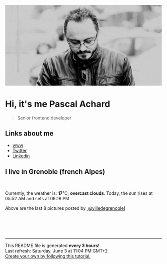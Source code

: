 ![Pascal Achard](./images/photo-pascal-achard.jpg)
# Hi, it's me Pascal Achard
> Senior frontend developer

## Links about me
- [www](https://www.pascal-achard.com)
- [Twitter](https://twitter.com/botmaster)
- [Linkedin](http://www.linkedin.com/in/pascal-achard)


## I live in Grenoble (french Alpes)
<img src="https://openweathermap.org/img/wn/04n@2x.png" alt="">

Currently, the weather is: **17**°C, **overcast clouds**.
Today, the sun rises at 05:52 AM and sets at 09:18 PM

Above are the last 8 pictures posted by <a href="https://www.instagram.com/villedegrenoble/" target="_blank"><img alt="" src="https://upload.wikimedia.org/wikipedia/commons/thumb/e/e7/Instagram_logo_2016.svg/1024px-Instagram_logo_2016.svg.png" width="20"/> @villedegrenoble!</a>

<p style="display: flex; flex-wrap: wrap; gap: 20px;">
        <img src="https://cdn1.picuki.com/hosted-by-instagram/q/0exhNuNYnjBGZDHIdN5WmL9I2Pk2GAlRNecaS7j0nyZiNxIsbHWB58ltwdev%7C%7CDlyKw1oASyLfzpg440qVl1VZFN%7C%7COk3YQbaNTj9W6aSYXerN0TJj9ZNllbs1JXAdbXKv88EoUQmYdSgIGaYDG7uo+qhT5aGuO1lQpTb9d7JGmC4E5ZObS6olhMF4pJ2Jg3Tt%7C%7C9k4Ki5e82wzJURmpNHNpW5HDbr2PM86o6N0QrlChMIRrdDgmBq7EHl3Kj4pUQ+RubTOl+1ejA7icS86rWmKcIgaFwE0onuuvlA0toFzqaqTZY49zt8ZkIH2CmUEXTE86kEon5zgx3PySWaN%7C%7CkBezTDGy6uZVN8fhZLiMN+ifNfTngP2e4KJRpRmDy1ZDarvWWjLbfaHJo5Wk9YZSK9o8g7kpECCerPLzxp1WTMd0zXeWw==.jpeg" alt="" width="200"/>
        <img src="https://cdn1.picuki.com/hosted-by-instagram/q/0exhNuNYnjBGZDHIdN5WmL9I2Pk2GAlRNecaS7j0nyZiNxIsbHWB58ltwdGn%7C%7CDh6Kwh9HS+Lfzpg5IIvV1VUZFR4OkPZSLaKTT9U566dUO7N1jRu9pBikLs2LnMYZ3Kv8sIsUwmYdSgIGaYDG7uo%7C%7CesJ+f3scjIEri2WNbwT9zJBpY6uSKVKz8B1pJ2Jg3Tt%7C%7C9k4Ki5e82wzJURmpNHNpW5HDbr2PM86o6N0QrlChMIRrdDgmBq7EHl3Kj4nUQ+RubTOl+1enHSwWhsy8ViRd5waFwFTh3TimVA0toFzqaqTZY49ztwZkIH2CmUEXTE86kEon5zgx3PySWaI5VVx5FOLxLenJfEQvLDhNfCOd+u67znNaIPEBrR8WlwVUvSOQ1H0deC+No5Wk9YZSK9tgQzhoECCerPLzxp1WTMd0zXeWw==.jpeg" alt="" width="200"/>
        <img src="https://cdn1.picuki.com/hosted-by-instagram/q/0exhNuNYnjBGZDHIdN5WmL9I2Pk2GAlRNecaS7j0nyZiNxIsbHWB58ltwdev%7C%7CDlyKw1oASyLfzpg54ksUVRUZFR+OE3ZQbSJTDxS6q6dVYCm2jVl85Vlnbk1LXEbbHSt8csuOzjYMTIfQeoEH%7C%7Cb2rvUW+%7C%7C7wbTYNpi2TNLxCyQlWotfpUrJy9ZRzt52U1h+189JldAJZ+jtvdBFundPZlTIeAf3+Idp1orN2S%7C%7CkKhtAKv6K%7C%7C1SO2ECMseW16GX6Rv5+HoOAAuiDpYGhpqjDheKc4EEMWggjp4Qxikad33KKRP6xVgc0dh6XVCmMDUjFKiCU%7C%7Ck8SqtgLsSUHv3EBQnjeel%7C%7CW+eqN29qrRI9GqQsvx4Tj%7C%7CVJqLQ7xADCwHJuX7fHr2DuCVMfxNkYl8Hd9q8AeX2wSyQ6XVmhx0WWMe1BLTLrYpBcKTx5C3+3ONhGreoVJs.jpeg" alt="" width="200"/>
        <img src="https://cdn1.picuki.com/hosted-by-instagram/q/0exhNuNYnjBGZDHIdN5WmL9I2Pk2GAlRNucaS7j0nyZiNxIsbHWB58ltwdev%7C%7CDlyKw1oASyLfzpg4IIiWF5TZFd9NUfaTLeBSzlU7qifUICg0jZj9JNinLc3JXIWY3Km9MEqOzjYMTIfQeoEH%7C%7Cb2rvUU+eXvbD4FuDKSPLQT9zJBpY6uSKVKz8J13bHR1Bv9vdBhGy5CoiVxfA8XrN7loi5XVfrjJs9zt6B6CLEAnchRpr2gnSu5X2soeGpwWT6ars3+ke08hiL8KWRoqSeYSaoEIEQd3EaWvDodtqoAvaalFbUg2PMrpYWRSWIKAk1ElkVtwIOctgLsSSaq3EEPlC2GhLy5L652mbT2B8GbB9XCxGzPT7fOA48BanEhD9CGSXzVL7ikVuJMsr8fBPJk%7C%7C3209groR6ey0xYsUmEdpRffXMM2fPOe+7yt9irW1W2P9VA=.jpeg" alt="" width="200"/>
        <img src="https://cdn1.picuki.com/hosted-by-instagram/q/0exhNuNYnjBGZDHIdN5WmL9I2Pk2GAlRNucaS7j0nyZiNxIsbHWB58ltwdev%7C%7CDlyKw1oASyLfztp7I8oVVVTZFB+NUzaSL2KSDxT56SRXICk0Ddg9ZNolLo0KnAfZXKs8ccuOzjYMTIfQeoEH%7C%7Cb2rvUW+%7C%7C7wbTYNpi2TNLxCyQlWotfpUrJy9ZRzt52U1h+189JldAJZ+jtvdBFundPZlTIeAf3+Idp1orN2S%7C%7CkKhtAKv6K81SO2ECMseW16GX6Rv5+HoOAAuiDpYGhpqzfheKc4EEMWggjj5xxoh9U2nq2OHaxVlMYfkvj1CmMDUjFKiCU%7C%7Ck8SqtgLsSUHv3EBQnjeel%7C%7CW+eqN29qrRI9eFV%7C%7Ca+1AXUfOLJGJBLTXwGNajUa1naN++QNZ9ug9xwEPNMhxOm4heWIYbFmhx0WWMe22TcKcRUBcKTx5C3+3ONhGreoVJs.jpeg" alt="" width="200"/>
        <img src="https://cdn1.picuki.com/hosted-by-instagram/q/0exhNuNYnjBGZDHIdN5WmL9I2Pk2GAlRNucaS7j0nyZiNxIsbHWB58ltwdev%7C%7CDlyKw1oASyLfztp54krU11TZFd9OEPZSLaJRD5V6KWQVoCn2zxj8pdhk7k1L3MeZnOv8cYlOzjYMTIfQeoEH%7C%7Cbx7a8Koru5A2MGo1zRMrBC0GAG4fy3UPI7mslm3ayEv0Pxto0%7C%7CNylL9XkgKQcursrV%7C%7CndYEvL+M4Byp6JzSPkCj9ND1OHtpCa5BTB7Kzg4KD6chYTJnLNb0jv4cRg2qnS%7C%7CRIgDEE8kpU2T8RM1v9EPp7TzN916+N8ZkIGRT2UFAjsm8lJhmMntxxzsbkGP%7C%7CVNE8XLL5avhYs0Qp7bFd6HIQ8LeyDvTWr3VPKhnCWlZNP3jYwr4cbiHQcdcy90bRKgbgHrktjmzd4%7C%7Cn1RcsAmIagmHc.jpeg" alt="" width="200"/>
        <img src="https://cdn1.picuki.com/hosted-by-instagram/q/0exhNuNYnjBGZDHIdN5WmL9I2Pk2GAlRNecaS7j0nyZiNxIsbHWB58ltwdev%7C%7CDlyKw1oASyLfzto7I0qVV9WZFB8Ok3aTLKITjpc7q+YU4Cl0jVu8ZZhk701KXYdZn6t9covOzjYMTIfQeoEH%7C%7Cb2rvUW%7C%7CP%7C%7CwbTcApC2TNbFAyQlWotfpUrJy9ZRzt52U1h+189JldAJZ+jtvdBFundPZlTIeAf3+Idp1orN2S%7C%7CkKhtAKv6K%7C%7C1SO2ECMseW16GX6Rv5+HoOAAuiDpYGhpqjDheKc4EEMWggiEhzAyhpZ+jYaFZKxVlMoKhqvDCmMDUjFKiCU%7C%7Ck8SqtgLsSUHv3EBQnjeel%7C%7CW+eqN29qrRI9KaTdf5n3SRQ6nuDoRjU2IuVOrOS3jdCfSgHd9R271%7C%7CD9xC0FW8xCWnbJHzmhx0WWMe1BLbWbAjBcKTx5C3+3ONhGreoVJs.jpeg" alt="" width="200"/>
        <img src="https://cdn1.picuki.com/hosted-by-instagram/q/0exhNuNYnjBGZDHIdN5WmL9I2Pk2GAlRNucaS7j0nyZiNxIsbHWB58ltwdGn%7C%7CDh6Kwh9HS+Lfztp5IstWVhSZFV7NUHYQbePTzxU5qWYUoCh1DBj95dilrgyJHcbYXCq%7C%7CssqOzjYMTIfQeoEH%7C%7Cb2rvUV+fvwaTIFuDaWNOUtzCVG%7C%7CMm0X51wm8Rm3ayEv0Pxto0%7C%7CNylL9XkgKQcursrV%7C%7CndYEvL+M4Byp6JzSPkCj9ND1OHtpCa5BTB7Kzw4KD6chYTJnLMikxm+dgIQ7mP2TIgDdmcRu3K18RM1v9EPp7TzN916+98ZkIGRT2UFAjsm8lJhmMntxxzsbkSE%7C%7CRJUykLpxKOdJdQqr43xH6WtWuHemC7mfufOHI9uEFhXOdb%7C%7CS1Xxc6eHQcdcy90bS9sajgfgtjmzd4%7C%7Cn1RcsAmIagmHc.jpeg" alt="" width="200"/>
</p>

------------
<p>This README file is generated <b>every 3 hours</b>!
    <br />Last refresh: Saturday, June 3 at 11:04 PM GMT+2
    <br /><a href="https://medium.com/@th.guibert/how-to-create-a-self-updating-readme-md-for-your-github-profile-f8b05744ca91">Create your own by following this tutorial.</a>
</p>
<p><a href="https://github.com/botmaster/botmaster/actions/workflows/main.yaml"><img alt="" src="https://github.com/botmaster/botmaster/actions/workflows/main.yaml/badge.svg" /></a></p>

